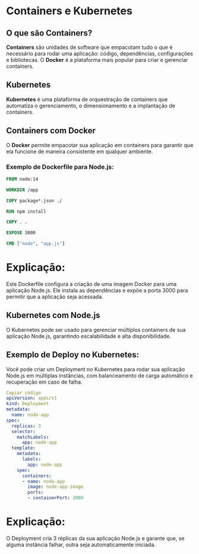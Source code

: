 # Containers e Kubernetes

## O que são Containers?

**Containers** são unidades de software que empacotam tudo o que é necessário para rodar uma aplicação: código, dependências, configurações e bibliotecas. O **Docker** é a plataforma mais popular para criar e gerenciar containers.

## Kubernetes

**Kubernetes** é uma plataforma de orquestração de containers que automatiza o gerenciamento, o dimensionamento e a implantação de containers.

## Containers com Docker

O **Docker** permite empacotar sua aplicação em containers para garantir que ela funcione de maneira consistente em qualquer ambiente.

### Exemplo de Dockerfile para Node.js:

```Dockerfile
FROM node:14

WORKDIR /app

COPY package*.json ./

RUN npm install

COPY . .

EXPOSE 3000

CMD ["node", "app.js"]
```

# Explicação:
Este Dockerfile configura a criação de uma imagem Docker para uma aplicação Node.js. Ele instala as dependências e expõe a porta 3000 para permitir que a aplicação seja acessada.

## Kubernetes com Node.js
O Kubernetes pode ser usado para gerenciar múltiplos containers de sua aplicação Node.js, garantindo escalabilidade e alta disponibilidade.

## Exemplo de Deploy no Kubernetes:
Você pode criar um Deployment no Kubernetes para rodar sua aplicação Node.js em múltiplas instâncias, com balanceamento de carga automático e recuperação em caso de falha.

```yaml
Copiar código
apiVersion: apps/v1
kind: Deployment
metadata:
  name: node-app
spec:
  replicas: 3
  selector:
    matchLabels:
      app: node-app
  template:
    metadata:
      labels:
        app: node-app
    spec:
      containers:
      - name: node-app
        image: node-app-image
        ports:
        - containerPort: 3000
```

# Explicação:
O Deployment cria 3 réplicas da sua aplicação Node.js e garante que, se alguma instância falhar, outra seja automaticamente iniciada.